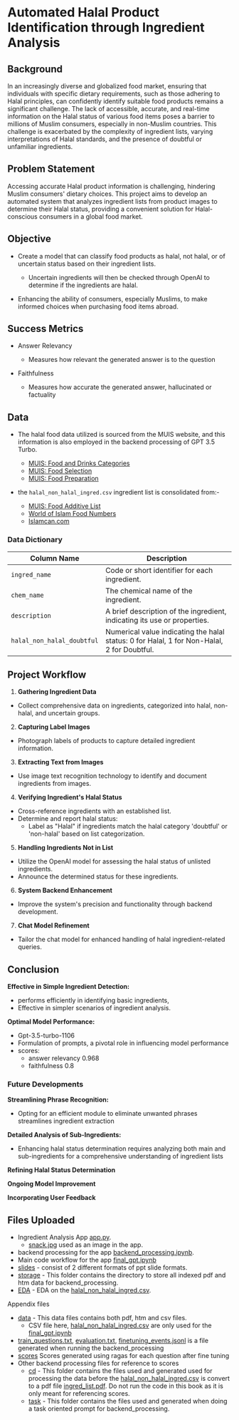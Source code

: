 
# Automated Halal Product Identification through Ingredient Analysis


## Background

In an increasingly diverse and globalized food market, ensuring that individuals with specific dietary requirements, such as those adhering to Halal principles, can confidently identify suitable food products remains a significant challenge. The lack of accessible, accurate, and real-time information on the Halal status of various food items poses a barrier to millions of Muslim consumers, especially in non-Muslim countries. This challenge is exacerbated by the complexity of ingredient lists, varying interpretations of Halal standards, and the presence of doubtful or unfamiliar ingredients.
## Problem Statement

Accessing accurate Halal product information is challenging, hindering Muslim consumers' dietary choices. This project aims to develop an automated system that analyzes ingredient lists from product images to determine their Halal status, providing a convenient solution for Halal-conscious consumers in a global food market.
## Objective

- Create a model that can classify food products as halal, not halal, or of uncertain status based on their ingredient lists.
    - Uncertain ingredients will then be checked through OpenAI to determine if the ingredients are halal.

- Enhancing the ability of consumers, especially Muslims, to make informed choices when purchasing food items abroad.
## Success Metrics

- Answer Relevancy
    - Measures how relevant the generated answer is to the question

- Faithfulness
    - Measures how accurate the generated answer, hallucinated or factuality
## Data

- The halal food data utilized is sourced from the MUIS website, and this information is also employed in the backend processing of GPT 3.5 Turbo.
    - [MUIS: Food and Drinks Categories](https://www.muis.gov.sg/halal/Religious-Guidelines/Food-and-Drinks-Categories)
    - [MUIS: Food Selection](https://www.muis.gov.sg/halal/Religious-Guidelines/Food-Selection)
    - [MUIS: Food Preparation](https://www.muis.gov.sg/halal/Religious-Guidelines/Food-Preparation)    


- the `halal_non_halal_ingred.csv` ingredient list is consolidated from:-
    - [MUIS: Food Additive List](https://www.muis.gov.sg/-/media/Files/Halal/Documents/FOOD-ADDITIVE-LISTING-5.ashx)
    - [World of Islam Food Numbers](https://special.worldofislam.info/Food/numbers.html)
    - [Islamcan.com](https://islamcan.com/blog/2020/01/halal-and-haram-ingredient-database/)

### Data Dictionary

| Column Name               | Description                                                                                               |
|---------------------------|-----------------------------------------------------------------------------------------------------------|
| `ingred_name`             | Code or short identifier for each ingredient.                                                             |
| `chem_name`               | The chemical name of the ingredient.                                                                      |
| `description`             | A brief description of the ingredient, indicating its use or properties.                                 |
| `halal_non_halal_doubtful` | Numerical value indicating the halal status: 0 for Halal, 1 for Non-Halal, 2 for Doubtful.               |

## Project Workflow

1. **Gathering Ingredient Data**
- Collect comprehensive data on ingredients, categorized into halal, non-halal, and uncertain groups.

2. **Capturing Label Images**
- Photograph labels of products to capture detailed ingredient information.

3. **Extracting Text from Images**
- Use image text recognition technology to identify and document ingredients from images.

4. **Verifying Ingredient's Halal Status**
  - Cross-reference ingredients with an established list.
  - Determine and report halal status:
    - Label as "Halal" if ingredients match the halal category 'doubtful' or 'non-halal' based on list categorization.

5. **Handling Ingredients Not in List**
  - Utilize the OpenAI model for assessing the halal status of unlisted ingredients.
  - Announce the determined status for these ingredients.

6. **System Backend Enhancement**
  - Improve the system's precision and functionality through backend development.

7. **Chat Model Refinement**
  - Tailor the chat model for enhanced handling of halal ingredient-related queries.
## Conclusion

**Effective in Simple Ingredient Detection:** 
- performs efficiently in identifying basic ingredients, 
- Effective in simpler scenarios of ingredient analysis.

**Optimal Model Performance:**
- Gpt-3.5-turbo-1106
- Formulation of prompts, a pivotal role in influencing model performance
- scores:
    - answer relevancy 0.968
    - faithfulness 0.8



### Future Developments

**Streamlining Phrase Recognition:** 
- Opting for an efficient module to eliminate unwanted phrases streamlines ingredient extraction

**Detailed Analysis of Sub-Ingredients:** 
- Enhancing halal status determination requires analyzing both main and sub-ingredients for a comprehensive understanding of ingredient lists

**Refining Halal Status Determination**

**Ongoing Model Improvement**

**Incorporating User Feedback**




## Files Uploaded

- Ingredient Analysis App [app.py](https://github.com/rasyidahbr/halal_non_halal_analysis/blob/main/app.py).
    - [snack.jpg](https://github.com/rasyidahbr/halal_non_halal_analysis/blob/main/snack.jpg) used as an image in the app.
- backend processing for the app [backend_processing.ipynb](https://github.com/rasyidahbr/halal_non_halal_analysis/blob/main/backend_processing.ipynb).
- Main code workflow for the app [final_gpt.ipynb](https://github.com/rasyidahbr/halal_non_halal_analysis/blob/main/final_gpt.ipynb)
- [slides](https://github.com/rasyidahbr/halal_non_halal_analysis/tree/main/slides) - consist of 2 different formats of ppt slide formats.
- [storage](https://github.com/rasyidahbr/halal_non_halal_analysis/tree/main/storage) - This folder contains the directory to store all indexed pdf and htm data for backend_processing.
- [EDA](https://github.com/rasyidahbr/halal_non_halal_analysis/blob/main/EDA.ipynb) - EDA on the [halal_non_halal_ingred.csv](https://github.com/rasyidahbr/halal_non_halal_analysis/blob/main/data/halal_non_halal_ingred.csv). 

Appendix files
- [data](https://github.com/rasyidahbr/halal_non_halal_analysis/tree/main/data) - This data files contains both pdf, htm and csv files. 
    - CSV file here,  [halal_non_halal_ingred.csv](https://github.com/rasyidahbr/halal_non_halal_analysis/blob/main/data/halal_non_halal_ingred.csv)  are only used for the [final_gpt.ipynb](https://github.com/rasyidahbr/halal_non_halal_analysis/blob/main/final_gpt.ipynb)
- [train_questions.txt](https://github.com/rasyidahbr/halal_non_halal_analysis/blob/main/train_questions.txt), [evaluation.txt](https://github.com/rasyidahbr/halal_non_halal_analysis/blob/main/eval_questions.txt), [finetuning_events.jsonl](finetuning_events.jsonl) is a file generated when running the backend_processing
- [scores](https://github.com/rasyidahbr/halal_non_halal_analysis/blob/main/df_gpt_35.csv) Scores generated using ragas for each question after fine tuning
- Other backend processing files for reference to scores 
    - [cd](https://github.com/rasyidahbr/halal_non_halal_analysis/tree/main/cd) - This folder contains the files used and generated used for processing the data before the [halal_non_halal_ingred.csv](https://github.com/rasyidahbr/halal_non_halal_analysis/blob/main/data/halal_non_halal_ingred.csv) is convert to a pdf file [ingred_list.pdf](https://github.com/rasyidahbr/halal_non_halal_analysis/blob/main/data/ingred_list.pdf). Do not run the code in this book as it is only meant for referencing scores.
    - [task](https://github.com/rasyidahbr/halal_non_halal_analysis/tree/main/task) - This folder contains the files used and generated when doing a task oriented prompt for backend_processing.
        

        